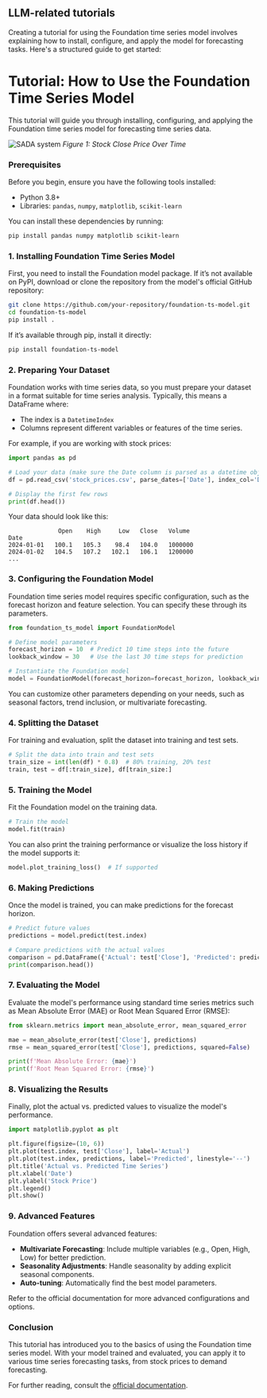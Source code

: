 ## LLM-related tutorials

Creating a tutorial for using the Foundation time series model involves explaining how to install, configure, and apply the model for forecasting tasks. Here's a structured guide to get started:

# Tutorial: How to Use the Foundation Time Series Model

This tutorial will guide you through installing, configuring, and applying the Foundation time series model for forecasting time series data.

![SADA system](path_to_image/close_price_plot.png)
*Figure 1: Stock Close Price Over Time*

### Prerequisites
Before you begin, ensure you have the following tools installed:
- Python 3.8+
- Libraries: `pandas`, `numpy`, `matplotlib`, `scikit-learn`

You can install these dependencies by running:

```bash
pip install pandas numpy matplotlib scikit-learn
```

### 1. Installing Foundation Time Series Model

First, you need to install the Foundation model package. If it’s not available on PyPI, download or clone the repository from the model's official GitHub repository:

```bash
git clone https://github.com/your-repository/foundation-ts-model.git
cd foundation-ts-model
pip install .
```

If it’s available through pip, install it directly:
```bash
pip install foundation-ts-model
```

### 2. Preparing Your Dataset

Foundation works with time series data, so you must prepare your dataset in a format suitable for time series analysis. Typically, this means a DataFrame where:
- The index is a `DatetimeIndex`
- Columns represent different variables or features of the time series.

For example, if you are working with stock prices:
```python
import pandas as pd

# Load your data (make sure the Date column is parsed as a datetime object)
df = pd.read_csv('stock_prices.csv', parse_dates=['Date'], index_col='Date')

# Display the first few rows
print(df.head())
```

Your data should look like this:
```
              Open    High     Low   Close   Volume
Date
2024-01-01   100.1   105.3    98.4   104.0   1000000
2024-01-02   104.5   107.2   102.1   106.1   1200000
...
```

### 3. Configuring the Foundation Model

Foundation time series model requires specific configuration, such as the forecast horizon and feature selection. You can specify these through its parameters.

```python
from foundation_ts_model import FoundationModel

# Define model parameters
forecast_horizon = 10  # Predict 10 time steps into the future
lookback_window = 30   # Use the last 30 time steps for prediction

# Instantiate the Foundation model
model = FoundationModel(forecast_horizon=forecast_horizon, lookback_window=lookback_window)
```

You can customize other parameters depending on your needs, such as seasonal factors, trend inclusion, or multivariate forecasting.

### 4. Splitting the Dataset

For training and evaluation, split the dataset into training and test sets.

```python
# Split the data into train and test sets
train_size = int(len(df) * 0.8)  # 80% training, 20% test
train, test = df[:train_size], df[train_size:]
```

### 5. Training the Model

Fit the Foundation model on the training data.

```python
# Train the model
model.fit(train)
```

You can also print the training performance or visualize the loss history if the model supports it:
```python
model.plot_training_loss()  # If supported
```

### 6. Making Predictions

Once the model is trained, you can make predictions for the forecast horizon.

```python
# Predict future values
predictions = model.predict(test.index)

# Compare predictions with the actual values
comparison = pd.DataFrame({'Actual': test['Close'], 'Predicted': predictions})
print(comparison.head())
```

### 7. Evaluating the Model

Evaluate the model's performance using standard time series metrics such as Mean Absolute Error (MAE) or Root Mean Squared Error (RMSE):

```python
from sklearn.metrics import mean_absolute_error, mean_squared_error

mae = mean_absolute_error(test['Close'], predictions)
rmse = mean_squared_error(test['Close'], predictions, squared=False)

print(f'Mean Absolute Error: {mae}')
print(f'Root Mean Squared Error: {rmse}')
```

### 8. Visualizing the Results

Finally, plot the actual vs. predicted values to visualize the model's performance.

```python
import matplotlib.pyplot as plt

plt.figure(figsize=(10, 6))
plt.plot(test.index, test['Close'], label='Actual')
plt.plot(test.index, predictions, label='Predicted', linestyle='--')
plt.title('Actual vs. Predicted Time Series')
plt.xlabel('Date')
plt.ylabel('Stock Price')
plt.legend()
plt.show()
```

### 9. Advanced Features

Foundation offers several advanced features:
- **Multivariate Forecasting**: Include multiple variables (e.g., Open, High, Low) for better prediction.
- **Seasonality Adjustments**: Handle seasonality by adding explicit seasonal components.
- **Auto-tuning**: Automatically find the best model parameters.

Refer to the official documentation for more advanced configurations and options.

### Conclusion

This tutorial has introduced you to the basics of using the Foundation time series model. With your model trained and evaluated, you can apply it to various time series forecasting tasks, from stock prices to demand forecasting.

For further reading, consult the [official documentation](https://link-to-foundation-docs.com).

